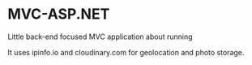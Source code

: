 # MVC-ASP.NET

Little back-end focused MVC application about running

It uses ipinfo.io and cloudinary.com for geolocation and photo storage.
